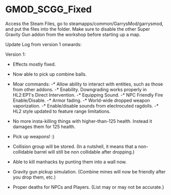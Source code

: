 # GMOD_SCGG_Fixed
Access the Steam Files, go to steamapps/common/GarrysMod/garrysmod, and put the files into the folder. 
Make sure to disable the other Super Gravity Gun addon from the workshop before starting up a map.

Update Log from version 1 onwards:

Version 1:
* Effects mostly fixed.
* Now able to pick up combine balls.
* Moar commands:
-* Allow ability to interact with entities, such as those from other addons.
-* Enability. Downgrading works properly in HL2:EP1's Direct Intervention.
-* Equipping Sound.
-* NPC Friendly Fire Enable/Disable.
-* Armor fading.
-* World-wide dropped weapon vaporization.
-* Enable/disable sounds from electrocuted ragdolls.
-* HL2 style updated to feature range limitations.

* No more insta-killing things with higher-than-125 health. Instead it damages them for 125 health.
* Pick up weapons! :)
* Collision group will be stored. (In a nutshell, it means that a non-collidable barrel will still be non collidable after dropping.)
* Able to kill manhacks by punting them into a wall now.
* Gravity gun pickup simulation. (Combine mines will now be friendly after you drop them, etc.)
* Proper deaths for NPCs and Players.
{List may or may not be accurate.}
